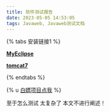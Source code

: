 ```yaml
---
title: 软件测试报告
date: 2023-05-05 14:53:05
tags: Javaweb, Javaweb测试文档
---
```


{% tabs 安装链接1 %}
<!-- tab -->
**[MyEclipse](https://www.genuitec.com/products/myeclipse/download/)**
<!-- endtab -->

<!-- tab -->
**[tomcat7](https://archive.apache.org/dist/tomcat/tomcat-7/v7.0.88/bin/)**
<!-- endtab -->

{% endtabs %}

{% u [白嫖项目点我](https://pan.baidu.com/s/198cKVfXk16rz9uevQ637Ag?pwd=1145) %}

至于怎么测试 太复杂了 本文不进行阐述！
